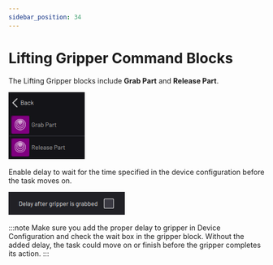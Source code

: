```yaml
---
sidebar_position: 34
---
```


# Lifting Gripper Command Blocks

The Lifting Gripper blocks include **Grab Part** and **Release Part**.

![](../Images/TaskCanvasBlockGlossary/Device-LiftingGripper-Menu.png)

Enable delay to wait for the time specified in the device configuration before the task moves on.

![](../Images/TaskCanvasBlockGlossary/Device-Gripper-Settings-Delay.png)

:::note
Make sure you add the proper delay to gripper in Device Configuration and check the wait box in the gripper block. Without the added delay, the task could move on or finish before the gripper completes its action.
:::

